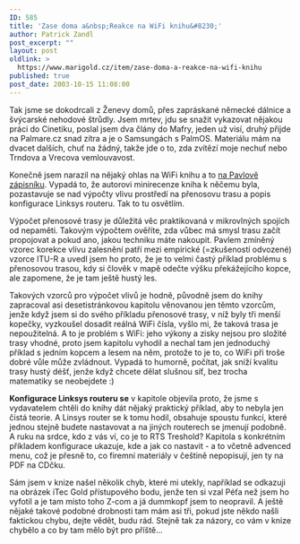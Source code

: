 ```yaml
---
ID: 585
title: 'Zase doma a&nbsp;Reakce na WiFi knihu&#8230;'
author: Patrick Zandl
post_excerpt: ""
layout: post
oldlink: >
  https://www.marigold.cz/item/zase-doma-a-reakce-na-wifi-knihu
published: true
post_date: 2003-10-15 11:08:00
---
```

<p>
Tak jsme se dokodrcali z Ženevy domů, přes zapráskané německé dálnice a švýcarské nehodové štrůdly. Jsem mrtev, jdu se snažit vykazovat nějakou práci do Cinetiku, poslal jsem dva člány do Mafry, jeden už visí, druhý přijde na Palmare.cz snad zítra a je o Samsungách s PalmOS. Materiálu mám na dvacet dalších, chuť na žádný, takže jde o to, zda zvítězí moje nechuť nebo Trndova a Vrecova vemlouvavost. </p>

<p>
Konečně jsem narazil na nějaký ohlas na WiFi knihu a to <A href="http://www.cetoraz.info/pavel/index.shtml?slice_id=46ebb418e3a4d75e156d48629daf376f&amp;encap=false&amp;x=804" target=_blank>na Pavlově zápisníku</A>. Vypadá to, že autorovi minirecenze kniha k něčemu byla, pozastavuje se nad výpočty vlivu prostředí na přenosovu trasu a popis konfigurace Linksys routeru. Tak to tu osvětlím.</p>

<p>
Výpočet přenosové trasy je důležitá věc praktikovaná v mikrovlných spojích od nepaměti. Takovým výpočtem ověříte, zda vůbec má smysl trasu začít propojovat a pokud ano, jakou techniku máte nakoupit. Pavlem zmíněný vzorec korekce vlivu zalesnění patří mezi empirické (=zkušeností odvozené) vzorce ITU-R a uvedl jsem ho proto, že je to velmi častý příklad problému s přenosovou trasou, kdy si člověk v mapě odečte výšku překážejícího kopce, ale zapomene, že je tam ještě hustý les. </p>

<p>
Takových vzorců pro výpočet vlivů je hodně, původně jsem do knihy zapracoval asi desetistránkovou kapitolu věnovanou jen těmto vzorcům, jenže když jsem si do svého příkladu přenosové trasy, v níž byly tři menší kopečky, vyzkoušel dosadit reálná WiFi čísla, vyšlo mi, že taková trasa je nepoužitelná. A to je problém s WiFi: jeho výkony a zisky nejsou pro složité trasy vhodné, proto jsem kapitolu vyhodil a nechal tam jen jednoduchý příklad s jedním kopcem a lesem na něm, protože to je to, co WiFi při troše dobré vůle může zvládnout. Vypadá to humorně, počítat, jak sníží kvalitu trasy hustý déšť, jenže když chcete dělat slušnou síť, bez trocha matematiky se neobejdete :)</p>

<p>
<STRONG>Konfigurace Linksys routeru se</STRONG> v kapitole objevila proto, že jsme s vydavatelem chtěli do knihy dát nějaký praktický příklad, aby to nebyla jen čistá teorie. A Linsys router se k tomu hodil, obsahuje spoustu funkcí, které jednou stejně budete nastavovat a na jiných routerech se jmenují podobně. A ruku na srdce, kdo z vás ví, co je to RTS Treshold? Kapitola s konkrétním příkladem konfigurace ukazuje, kde a jak co nastavit - a to včetně advenced menu, což je přesně to, co firemní materiály v češtině nepopisují, jen ty na PDF na CDčku. </p>

<p>
Sám jsem v knize našel několik chyb, které mi utekly, například se odkazuji na obrázek iTec Gold přístupového bodu, jenže ten si vzal Péťa než jsem ho vyfotil a je tam místo toho Z-com a já dummkopf jsem to neopravil. A ještě nějaké takové podobné drobnosti tam mám asi tři, pokud jste někdo našli faktickou chybu, dejte vědět, budu rád. Stejně tak za názory, co vám v knize chybělo a co by tam mělo být pro příště...</p>
